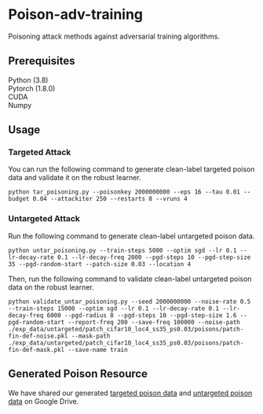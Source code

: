 # Poison-adv-training
Poisoning attack methods against adversarial training algorithms.

## Prerequisites
Python (3.8)  
Pytorch (1.8.0)  
CUDA  
Numpy  

## Usage
### Targeted Attack
You can run the following command to generate clean-label targeted poison data and validate it on the robust learner.
```
python tar_poisoning.py --poisonkey 2000000000 --eps 16 --tau 0.01 --budget 0.04 --attackiter 250 --restarts 8 --vruns 4
```

### Untargeted Attack
Run the following command to generate clean-label untargeted poison data.
```
python untar_poisoning.py --train-steps 5000 --optim sgd --lr 0.1 --lr-decay-rate 0.1 --lr-decay-freq 2000 --pgd-steps 10 --pgd-step-size 35 --pgd-random-start --patch-size 0.03 --location 4
```
Then, run the following command to validate clean-label untargeted poison data on the robust learner.
```
python validate_untar_poisoning.py --seed 2000000000 --noise-rate 0.5 --train-steps 15000 --optim sgd --lr 0.1 --lr-decay-rate 0.1 --lr-decay-freq 6000 --pgd-radius 8 --pgd-steps 10 --pgd-step-size 1.6 --pgd-random-start --report-freq 200 --save-freq 100000 --noise-path ./exp_data/untargeted/patch_cifar10_loc4_ss35_ps0.03/poisons/patch-fin-def-noise.pkl --mask-path ./exp_data/untargeted/patch_cifar10_loc4_ss35_ps0.03/poisons/patch-fin-def-mask.pkl --save-name train
```

## Generated Poison Resource
We have shared our generated [targeted poison data](https://drive.google.com/drive/folders/1HfP8IRZUanEZeRQ4TVrxkNBDxt93U0QR?usp=sharing) and [untargeted poison data](https://drive.google.com/drive/folders/1Ycn46Vd4PbkHSmFg0N0uwTVt3YRpAZ8I?usp=sharing) on Google Drive.
